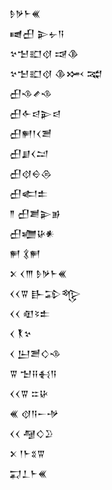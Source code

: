 <div class='block'>
<div class='line'>𒊩𒃻𒈨𒌍</div>
<div class='line'>𒉠𒌷 𒉌𒉡𒀀</div>
<div class='line'>𒆳𒈠𒊬𒋼 𒀏𒆠</div>
<div class='line'>𒆳𒈠𒊬𒋼 𒆠𒈲 𒉋</div>
<div class='line'>𒌷𒈾𒍦𒈾</div>
<div class='line'>𒌷𒅆𒁀𒉌𒁀</div>
<div class='line'>𒌷𒂍𒁹𒌋𒍪</div>
<div class='line'>𒌷𒋗𒌋𒁺</div>
<div class='line'>𒌷𒋼𒀪𒁲</div>
<div class='line'>𒌷𒅗𒉺</div>
<div class='line'>𒈫 𒌷𒋢𒉌𒂊</div>
<div class='line'>𒌷𒁾𒄩𒀭</div>
<div class='line'>𒂍 𒃽𒂍</div>
<div class='line'>𒉽 𒌋𒐈 𒊩𒃻𒈨𒌍</div>
<div class='line'>𒌋𒌋𒐊 𒃲𒁉𒈜</div>
<div class='line'>𒌋𒌋 𒊏𒂟𒉺</div>
<div class='line'>𒌋 𒐞𒆳</div>
<div class='line'>𒌋 𒌨𒍪𒄭𒈾</div>
<div class='line'>𒐊 𒈠𒍝𒈬𒀀</div>
<div class='line'>𒌋𒌋𒐊 𒇹𒄩</div>
<div class='line'>𒌍 𒋼𒀀𒀸𒋩</div>
<div class='line'>𒌋𒌋 𒆷𒄭𒊒</div>
<div class='line'>𒉽 𒁹𒈨𒐏𒐊</div>
<div class='line'>𒍑𒁇𒈨𒌍</div>
</div>